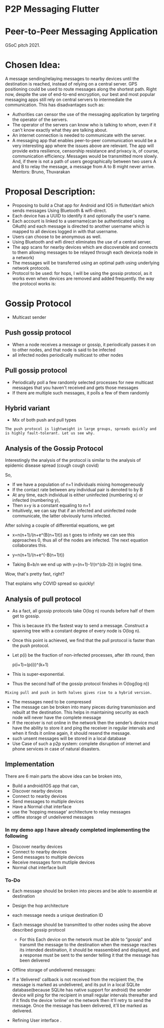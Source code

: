 # P2P Messaging Flutter

# Peer-to-Peer Messaging Application

GSoC pitch 2021.
# Chosen Idea:
 A message sending/relaying messages to nearby devices until the destination is reached, instead of relying on a central server. GPS positioning could be used to route messages along the shortest path. Right now, despite the use of end-to-end encryption, our best and most popular messaging apps still rely on central servers to intermediate the communication. This has disadvantages such as:
* Authorities can censor the use of the messaging application by targeting the operator of the servers.
* The operator of the servers can know who is talking to whom, even if it can't know exactly what they are talking about.
* An internet connection is needed to communicate with the server.
* A messaging app that enables peer-to-peer communication would be a very interesting app where the issues above are relevant.
The app will provide extra resilience, censorship resistance and privacy is, of course, communication efficiency. Messages would be transmitted more slowly. And, if there is not a path of users geographically between two users A and B to relay the message, a message from A to B might never arrive.
Mentors: Bruno, Thuvarakan
 
# Proposal Description:
- Proposing to build a Chat app for Android and IOS in flutter/dart which sends messages Using Bluetooth & wifi-direct.
- Each device has a UUID to identify it and optionally the user's name.
- Each account is linked to a username(can be authenticated using OAuth)  and each message is directed to another username which is mapped to all devices logged in with that username.
- Users can choose to be anonymous as well.
- Using Bluetooth and wifi direct eliminates the use of a central server.
- The app scans for nearby devices which are discoverable and connects to them allowing messages to be relayed through each device(a node in a network)
- The messages will be transferred using an optimal path using underlying network protocols.
- Protocol to be used:  for hops, I will be using the gossip protocol, as it works even when devices are removed and added frequently.
	the way the protocol works is:
# Gossip Protocol
 
- Multicast sender
## Push gossip protocol
 
 - When a node receives a message or gossip, it periodically passes it on to other nodes, and that node is said to be infected
 -  all infected nodes periodically multicast to other nodes
    
## Pull gossip protocol
 
 - Periodically poll a few randomly selected processes for new multicast messages that you haven't received and gets those messages
 - If there are multiple such messages, it polls a few of them randomly
## Hybrid variant
 - Mix of both push and pull types
 
`The push protocol is lightweight in large groups, spreads quickly and is highly fault-tolerant. Let us see why.`
 
## Analysis of the Gossip Protocol
 
Interestingly the analysis of the protocol is similar to the analysis of epidemic disease spread (cough cough covid) 
 
 
So,
- If we have a population of n+1 individuals mixing homogeneously
- If the contact rate between any individual pair is denoted to by B
- At any time, each individual is either uninfected (numbering x) or infected (numbering y),
- Then x+y is a constant equaling to n+1
- Intuitively, we can say that if an infected and uninfected node communicate, the latter obviously turns infected.
 
 
After solving a couple of differential equations, we get
 
- x=n(n+1)/(n+e^(B(n+1)t))  as t goes to infinity we can see this approaches 0, thus all of the nodes are infected. The next equation collaborates this.
- y=n(n+1)/(n+e^(-B(n+1)t))
 
 
 
- Taking B=b/n  we end up with y=(n+1)-1/(n^(cb-2)) in log(n) time.
 
Wow, that's pretty fast, right?
 
 
That explains why COVID spread so quickly!  
 
 
## Analysis of pull protocol
 
- As a fact, all gossip protocols take O(log n) rounds before half of them get to gossip.
 - This is because it’s the fastest way to send a message. Construct a spanning tree with a constant degree of every node is O(log n).
 - Once this point is achieved, we find that the pull protocol is faster than the push protocol.
- Let p(i) be the fraction of non-infected processes, after ith round, then

    p(i+1)=(p(i))^(k+1)
- This is super-exponential.
 - Thus the second half of the gossip protocol finishes in O(log(log n))
 
 
`Mixing pull and push in both halves gives rise to a hybrid version.`
 
 
- The messages need to be compressed 
- The message can be broken into many pieces during transmission and rebuilt at the destination. This helps in maintaining security as each node will never have the complete message
- If the receiver is not online in the network then the sender’s device must have the ability to store it and ping the receiver in regular intervals and when it finds it online again, it should resend the message. 
- such unsent messages will be stored in a local database
- Use Case of such a p2p system: complete disruption of internet and phone services in case of natural disasters.
## Implementation
There are 6 main parts the above idea can be broken into,
- Build a android/IOS app that can,
- Discover nearby devices
- Connect to nearby devices
- Send messages to multiple devices
- Have a Normal chat interface
- use the 'hopping message' architecture to relay messages
- offline storage of undelivered messages
### In my demo app I have already completed implementing the following
- Discover nearby devices
- Connect to nearby devices
- Send messages to multiple devices
- Receive messages form mutliple devices
- Normal chat interface built
 
 
 
### To-Do
- Each message should be broken into pieces and be able to assemble at destination
- Design the hop architecture
- each message needs a unique destination ID
- Each message should be transmitted to other nodes using the above described gossip protocol
    - For this Each device on the network must be able to “gossip”  and transmit the message to the destination
when the message reaches its intended destination, it should be reassembled and displayed, and a response must be sent to the sender telling it that the message has been delivered
- Offline storage of undelivered messages: 
- If a ‘delivered’ callback is not received from the recipient the, the message is marked as undelivered, and its put in a local SQLite database(because SQLite has native support for android)
the sender device will ping for the recipient in small regular intervals thereafter and if it finds the device ‘online’ on the network then it'll retry to send the message.
Once the message has been delivered, it'll be marked as delivered.
 
- Refining User interface .
 

